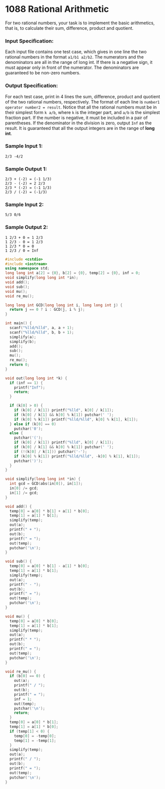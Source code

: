 # 1088 Rational Arithmetic
For two rational numbers, your task is to implement the basic arithmetics, that is, to calculate their sum, difference, product and quotient.

### Input Specification:

Each input file contains one test case, which gives in one line the two rational numbers in the format `a1/b1 a2/b2`. The numerators and the denominators are all in the range of long int. If there is a negative sign, it must appear only in front of the numerator. The denominators are guaranteed to be non-zero numbers.

### Output Specification:

For each test case, print in 4 lines the sum, difference, product and quotient of the two rational numbers, respectively. The format of each line is `number1 operator number2 = result`. Notice that all the rational numbers must be in their simplest form `k a/b`, where `k` is the integer part, and `a/b` is the simplest fraction part. If the number is negative, it must be included in a pair of parentheses. If the denominator in the division is zero, output `Inf` as the result. It is guaranteed that all the output integers are in the range of **long int**.

### Sample Input 1:
```in
2/3 -4/2
```

### Sample Output 1:
```out
2/3 + (-2) = (-1 1/3)
2/3 - (-2) = 2 2/3
2/3 * (-2) = (-1 1/3)
2/3 / (-2) = (-1/3)
```

### Sample Input 2:
```in
5/3 0/6
```

### Sample Output 2:
```out
1 2/3 + 0 = 1 2/3
1 2/3 - 0 = 1 2/3
1 2/3 * 0 = 0
1 2/3 / 0 = Inf
```

```cpp
#include <cstdio>
#include <iostream>
using namespace std;
long long int a[2] = {0}, b[2] = {0}, temp[2] = {0}, inf = 0;
void simplify(long long int *in);
void add();
void sub();
void mu();
void re_mu();

long long int GCD(long long int i, long long int j) {
  return j == 0 ? i : GCD(j, i % j);
}

int main() {
  scanf("%lld/%lld", a, a + 1);
  scanf("%lld/%lld", b, b + 1);
  simplify(a);
  simplify(b);
  add();
  sub();
  mu();
  re_mu();
  return 0;
}

void out(long long int *k) {
  if (inf == 1) {
    printf("Inf");
    return;
  }

  if (k[0] > 0) {
    if (k[0] / k[1]) printf("%lld", k[0] / k[1]);
    if (k[0] / k[1] && k[0] % k[1]) putchar(' ');
    if (k[0] % k[1]) printf("%lld/%lld", k[0] % k[1], k[1]);
  } else if (k[0] == 0)
    putchar('0');
  else {
    putchar('(');
    if (k[0] / k[1]) printf("%lld", k[0] / k[1]);
    if (k[0] / k[1] && k[0] % k[1]) putchar(' ');
    if (!(k[0] / k[1])) putchar('-');
    if (k[0] % k[1]) printf("%lld/%lld", -k[0] % k[1], k[1]);
    putchar(')');
  }
}

void simplify(long long int *in) {
  int gcd = GCD(abs(in[0]), in[1]);
  in[0] /= gcd;
  in[1] /= gcd;
}

void add() {
  temp[0] = a[0] * b[1] + a[1] * b[0];
  temp[1] = a[1] * b[1];
  simplify(temp);
  out(a);
  printf(" + ");
  out(b);
  printf(" = ");
  out(temp);
  putchar('\n');
}

void sub() {
  temp[0] = a[0] * b[1] - a[1] * b[0];
  temp[1] = a[1] * b[1];
  simplify(temp);
  out(a);
  printf(" - ");
  out(b);
  printf(" = ");
  out(temp);
  putchar('\n');
}

void mu() {
  temp[0] = a[0] * b[0];
  temp[1] = a[1] * b[1];
  simplify(temp);
  out(a);
  printf(" * ");
  out(b);
  printf(" = ");
  out(temp);
  putchar('\n');
}

void re_mu() {
  if (b[0] == 0) {
    out(a);
    printf(" / ");
    out(b);
    printf(" = ");
    inf = 1;
    out(temp);
    putchar('\n');
    return;
  }
  temp[0] = a[0] * b[1];
  temp[1] = a[1] * b[0];
  if (temp[1] < 0) {
    temp[0] = -temp[0];
    temp[1] = -temp[1];
  }
  simplify(temp);
  out(a);
  printf(" / ");
  out(b);
  printf(" = ");
  out(temp);
  putchar('\n');
}
```